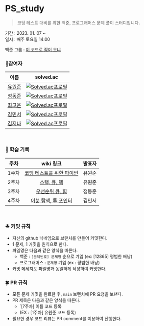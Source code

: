 # PS_study

> 코딩 테스트 대비를 위한 백준, 프로그래머스 문제 풀이 스터디입니다.

기간 : 2023. 01. 07 ~   
일시 : 매주 토요일 14:00

백준 그룹 : [이 코드로 잠이 오냐](https://www.acmicpc.net/group/16402)


### 🎈참여자
|                 이름                  |                                                  solved.ac                                                   |
|:-----------------------------------:|:------------------------------------------------------------------------------------------------------------:|
| [유원준](https://github.com/wonjunYou) | [![Solved.ac프로필](http://mazassumnida.wtf/api/mini/generate_badge?boj=youwjune)](https://solved.ac/youwjune) |
| [정동준](https://github.com/dj-1087)|[![Solved.ac프로필](http://mazassumnida.wtf/api/mini/generate_badge?boj=codest)](https://solved.ac/codest)|
| [최고운](https://github.com/gwcat0506)|[![Solved.ac프로필](http://mazassumnida.wtf/api/mini/generate_badge?boj=gwcat0506)](https://solved.ac/gwcat0506)|
| [김민서](https://github.com/kingmingseo)|[![Solved.ac프로필](http://mazassumnida.wtf/api/mini/generate_badge?boj=multi1971)](https://solved.ac/multi1971)|
| [김지나](https://github.com/ina4066)|[![Solved.ac프로필](http://mazassumnida.wtf/api/mini/generate_badge?boj=rindeo423)](https://solved.ac/rindeo423)

<br>


### 🚅 학습 기록
|주차|wiki 링크|발표자|
|:---:|:-------:|:---:|
|1주차|[코딩 테스트를 위한 파이썬](https://github.com/wonjunYou/PS_study/wiki/1%EC%A3%BC%EC%B0%A8---%EC%BD%94%EB%94%A9%ED%85%8C%EC%8A%A4%ED%8A%B8%EB%A5%BC-%EC%9C%84%ED%95%9C-%ED%8C%8C%EC%9D%B4%EC%8D%AC)|유원준|
|2주차|[스택, 큐, 덱](https://github.com/wonjunYou/PS_study/wiki/2%EC%A3%BC%EC%B0%A8---%EC%8A%A4%ED%83%9D,-%ED%81%90,-%EB%8D%B1)|유원준|
|3주차|[우선순위 큐, 힙](https://github.com/wonjunYou/PS_study/wiki/3%EC%A3%BC%EC%B0%A8---%EC%9A%B0%EC%84%A0%EC%88%9C%EC%9C%84-%ED%81%90,-%ED%9E%99)|정동준|
|4주차|[이분 탐색, 투 포인터](https://github.com/wonjunYou/PS_study/wiki/4%EC%A3%BC%EC%B0%A8---%EC%9D%B4%EB%B6%84-%ED%83%90%EC%83%89,-%ED%88%AC-%ED%8F%AC%EC%9D%B8%ED%84%B0)|김민서|

<br>

### ☘ 커밋 규칙
* 자신의 github 닉네임으로 브랜치를 만들어 커밋한다.
* 1 문제, 1 커밋을 원칙으로 한다.
* 파일명은 다음과 같은 양식을 따른다.
  * 백준 : `[문제번호] 문제명` 순으로 기입 (ex: [12865] 평범한 배낭)
  * 프로그래머스 : `문제명` 기입 (ex : 평범한 배낭)
* 커밋 메세지도 파일명과 동일하게 작성하여 커밋한다.

### 🍀 PR 규칙
* 모든 문제 커밋을 완료한 후, `main` 브랜치에 PR 요청을 보낸다.
* PR 제목은 다음과 같은 양식을 따른다.
  * `[?주차] 이름 코드 등록
  * (EX : [1주차] 유원준 코드 등록)
* 필요한 경우 코드 리뷰는 PR comment를 이용하여 진행한다.
